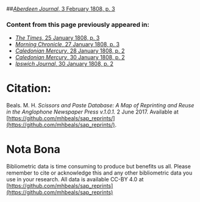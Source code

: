 ##[*Aberdeen Journal*, 3 February 1808, p. 3](https://mhbeals.github.io/sap_html/Aberdeen-Journal/Aberdeen-Journal-3-February-1808-p-3)

### Content from this page previously appeared in:
+ [*The Times*, 25 January 1808, p. 3](https://mhbeals.github.io/sap_html/The-Times/The-Times-25-January-1808-p-3)
+ [*Morning Chronicle*, 27 January 1808, p. 3](https://mhbeals.github.io/sap_html/Morning-Chronicle/Morning-Chronicle-27-January-1808-p-3)
+ [*Caledonian Mercury*, 28 January 1808, p. 2](https://mhbeals.github.io/sap_html/Caledonian-Mercury/Caledonian-Mercury-28-January-1808-p-2)
+ [*Caledonian Mercury*, 30 January 1808, p. 2](https://mhbeals.github.io/sap_html/Caledonian-Mercury/Caledonian-Mercury-30-January-1808-p-2)
+ [*Ipswich Journal*, 30 January 1808, p. 2](https://mhbeals.github.io/sap_html/Ipswich-Journal/Ipswich-Journal-30-January-1808-p-2)
                    
# Citation: 

Beals. M. H. *Scissors and Paste Database: A Map of Reprinting and Reuse in the Anglophone Newspaper Press v.1.0.1.* 2 June 2017. Available at [https://github.com/mhbeals/sap_reprints/](https://github.com/mhbeals/sap_reprints/). 
                    
# Nota Bona

Bibliometric data is time consuming to produce but benefits us all. Please remember to cite or acknowledge this and any other bibliometric data you use in your research. All data is available CC-BY 4.0 at [https://github.com/mhbeals/sap_reprints](https://github.com/mhbeals/sap_reprints)